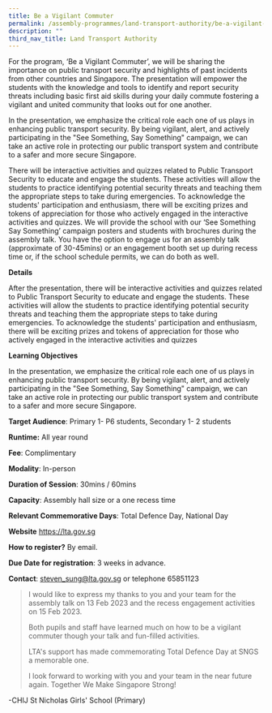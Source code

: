 ```yaml
---
title: Be a Vigilant Commuter
permalink: /assembly-programmes/land-transport-authority/be-a-vigilant-commuter/
description: ""
third_nav_title: Land Transport Authority
---
```

For the program, ‘Be a Vigilant Commuter’, we will be sharing the importance on public transport security and highlights of past incidents from other countries and Singapore. The presentation will empower the students with the knowledge and tools to identify and report security threats including basic first aid skills during your daily commute fostering a vigilant and united community that looks out for one another. 

In the presentation, we emphasize the critical role each one of us plays in enhancing public transport security. By being vigilant, alert, and actively participating in the "See Something, Say Something" campaign, we can take an active role in protecting our public transport system and contribute to a safer and more secure Singapore.

There will be interactive activities and quizzes related to Public Transport Security to educate and engage the students. These activities will allow the students to practice identifying potential security threats and teaching them the appropriate steps to take during emergencies. To acknowledge the students' participation and enthusiasm, there will be exciting prizes and tokens of appreciation for those who actively engaged in the interactive activities and quizzes. We will provide the school with our ‘See Something Say Something’ campaign posters and students with brochures during the assembly talk. You have the option to engage us for an assembly talk (approximate of 30-45mins) or an engagement booth set up during recess time or, if the school schedule permits, we can do both as well.

**Details**		
		
After the presentation, there will be interactive activities and quizzes related to Public Transport Security to educate and engage the students. These activities will allow the students to practice identifying potential security threats and teaching them the appropriate steps to take during emergencies. To acknowledge the students' participation and enthusiasm, there will be exciting prizes and tokens of appreciation for those who actively engaged in the interactive activities and quizzes

**Learning Objectives**		
		
In the presentation, we emphasize the critical role each one of us plays in enhancing public transport security. By being vigilant, alert, and actively participating in the "See Something, Say Something" campaign, we can take an active role in protecting our public transport system and contribute to a safer and more secure Singapore.

**Target Audience**: Primary 1- P6 students, Secondary 1- 2 students

**Runtime:** All year round		

**Fee**: Complimentary		

**Modality**: In-person	
		
**Duration of Session**: 30mins / 60mins 		

**Capacity**: Assembly hall size or a one recess time 		
		
**Relevant Commemorative Days**: Total Defence Day, National Day 		

**Website** https://lta.gov.sg

**How to register?** By email.		

**Due Date for registration**: 3 weeks in advance. 		
		
**Contact**: steven_sung@lta.gov.sg or telephone 65851123

> I would like to express my thanks to you and your team for the assembly talk on 13 Feb 2023 and the recess engagement activities on 15 Feb 2023. 
> 
> Both pupils and staff have learned much on how to be a vigilant commuter though your talk and fun-filled activities. 
> 
> LTA's support has made commemorating Total Defence Day at SNGS a memorable one.
> 
> I look forward to working with you and your team in the near future again. Together We Make Singapore Strong! 

-CHIJ St Nicholas Girls' School (Primary)